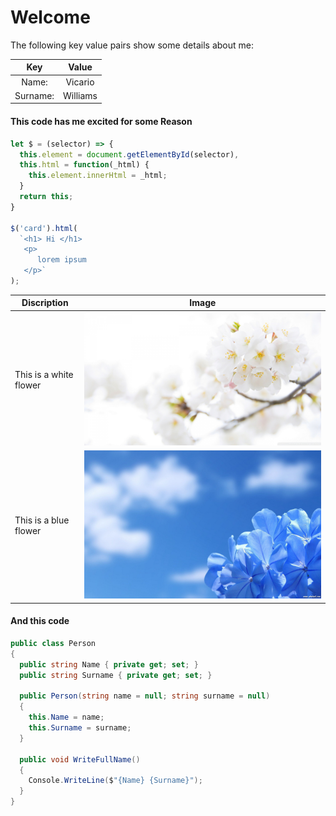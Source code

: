 [whiteFlower]: images/flowers/white/52506114.jpg
[blueFlower]: images/flowers/blue/blue-flowers-available-in-december-14-free-wallpaper.jpg

# Welcome
The following key value pairs show some details about me:

|Key       |Value     |
|:--------:|:--------:|
| Name:    | Vicario  |
| Surname: | Williams |

#### This code has me excited for some Reason
```javascript
let $ = (selector) => {
  this.element = document.getElementById(selector),
  this.html = function(_html) {
    this.element.innerHtml = _html;
  }
  return this;
}

$('card').html(
  `<h1> Hi </h1>
   <p>
      lorem ipsum
   </p>`
);
```

|      Discription       |            Image           |
|------------------------|----------------------------|
| This is a white flower | ![alt flower][whiteFlower] |
| This is a blue flower  | ![alt flower][blueFlower]  |

#### And this code
```c#
public class Person
{
  public string Name { private get; set; }
  public string Surname { private get; set; }
  
  public Person(string name = null; string surname = null)
  {
    this.Name = name;
    this.Surname = surname;
  }
  
  public void WriteFullName()
  {
    Console.WriteLine($"{Name} {Surname}");
  }
}
```
